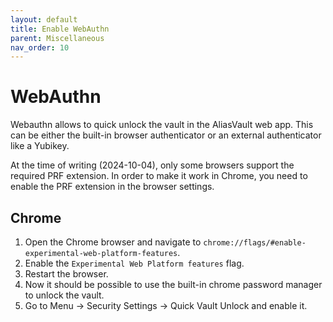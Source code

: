 ```yaml
---
layout: default
title: Enable WebAuthn
parent: Miscellaneous
nav_order: 10
---
```


# WebAuthn
Webauthn allows to quick unlock the vault in the AliasVault web app. This can be either the built-in browser authenticator or an external authenticator like a Yubikey.

At the time of writing (2024-10-04), only some browsers support the required PRF extension. In order to make it work in Chrome, you need to enable the PRF extension in the browser settings.

## Chrome

1. Open the Chrome browser and navigate to `chrome://flags/#enable-experimental-web-platform-features`.
2. Enable the `Experimental Web Platform features` flag.
3. Restart the browser.
4. Now it should be possible to use the built-in chrome password manager to unlock the vault.
5. Go to Menu -> Security Settings -> Quick Vault Unlock and enable it.
